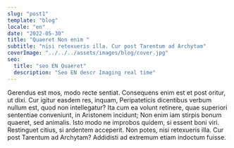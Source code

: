 ```yaml
---
slug: "post1"
template: "blog"
locale: "en"
date: "2022-05-30"
title: "Quaeret Non enim "
subtitle: "nisi retexueris illa. Cur post Tarentum ad Archytam"
coverImage: "../../../assets/images/blog/cover.jpg"
seo:
  title: "seo EN Quaeret"
  description: "Seo EN descr Imaging real time"
---
```


<p>
Gerendus est mos, modo recte sentiat. Consequens enim est et post oritur, ut dixi. Cur igitur easdem res, inquam, Peripateticis dicentibus verbum nullum est, quod non intellegatur? Ita cum ea volunt retinere, quae superiori sententiae conveniunt, in Aristonem incidunt; Non enim iam stirpis bonum quaeret, sed animalis. Isto modo ne improbos quidem, si essent boni viri. Restinguet citius, si ardentem acceperit. Non potes, nisi retexueris illa. Cur post Tarentum ad Archytam? Addidisti ad extremum etiam indoctum fuisse.
</p>

